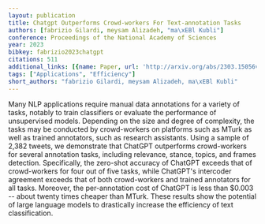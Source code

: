 ```yaml
---
layout: publication
title: Chatgpt Outperforms Crowd-workers For Text-annotation Tasks
authors: [fabrizio Gilardi, meysam Alizadeh, "ma\xEBl Kubli"]
conference: Proceedings of the National Academy of Sciences
year: 2023
bibkey: fabrizio2023chatgpt
citations: 511
additional_links: [{name: Paper, url: 'http://arxiv.org/abs/2303.15056v2'}]
tags: ["Applications", "Efficiency"]
short_authors: "fabrizio Gilardi, meysam Alizadeh, ma\xEBl Kubli"
---
```

Many NLP applications require manual data annotations for a variety of tasks,
notably to train classifiers or evaluate the performance of unsupervised
models. Depending on the size and degree of complexity, the tasks may be
conducted by crowd-workers on platforms such as MTurk as well as trained
annotators, such as research assistants. Using a sample of 2,382 tweets, we
demonstrate that ChatGPT outperforms crowd-workers for several annotation
tasks, including relevance, stance, topics, and frames detection. Specifically,
the zero-shot accuracy of ChatGPT exceeds that of crowd-workers for four out of
five tasks, while ChatGPT's intercoder agreement exceeds that of both
crowd-workers and trained annotators for all tasks. Moreover, the
per-annotation cost of ChatGPT is less than $0.003 -- about twenty times
cheaper than MTurk. These results show the potential of large language models
to drastically increase the efficiency of text classification.